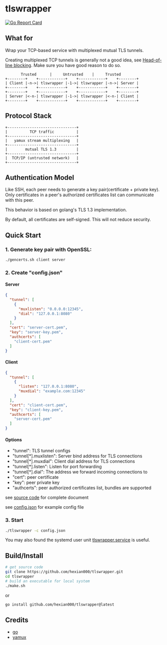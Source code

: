 # tlswrapper

[![Go Report Card](https://goreportcard.com/badge/github.com/hexian000/tlswrapper)](https://goreportcard.com/report/github.com/hexian000/tlswrapper)

## What for

Wrap your TCP-based service with multiplexed mutual TLS tunnels. 

Creating multiplexed TCP tunnels is generally not a good idea, see [Head-of-line blocking](https://en.wikipedia.org/wiki/Head-of-line_blocking). Make sure you have good reason to do so.

```
       Trusted      |     Untrusted    |     Trusted
+--------+    +------------+    +------------+    +--------+
| Client |-n->| tlswrapper |-1->| tlswrapper |-n->| Server |
+--------+    +------------+    +------------+    +--------+
+--------+    +------------+    +------------+    +--------+
| Server |<-n-| tlswrapper |-1->| tlswrapper |<-n-| Client |
+--------+    +------------+    +------------+    +--------+
```

## Protocol Stack

```
+-------------------------------+
|          TCP traffic          |
+-------------------------------+
|   yamux stream multiplexing   |
+-------------------------------+
|        mutual TLS 1.3         |
+-------------------------------+
|  TCP/IP (untrusted network)   |
+-------------------------------+
```


## Authentication Model

Like SSH, each peer needs to generate a key pair(certificate + private key). Only certificates in a peer's authorized certificates list can communicate with this peer.

This behavior is based on golang's TLS 1.3 implementation.

By default, all certificates are self-signed. This will not reduce security. 

## Quick Start

### 1. Generate key pair with OpenSSL:

```sh
./gencerts.sh client server
```

### 2. Create "config.json"

#### Server

```json
{
  "tunnel": [
    {
      "muxlisten": "0.0.0.0:12345",
      "dial": "127.0.0.1:8080"
    }
  ],
  "cert": "server-cert.pem",
  "key": "server-key.pem",
  "authcerts": [
    "client-cert.pem"
  ]
}
```

#### Client

```json
{
  "tunnel": [
    {
      "listen": "127.0.0.1:8080",
      "muxdial": "example.com:12345"
    }
  ],
  "cert": "client-cert.pem",
  "key": "client-key.pem",
  "authcerts": [
    "server-cert.pem"
  ]
}
```

#### Options

- "tunnel": TLS tunnel configs
- "tunnel[\*].muxlisten": Server bind address for TLS connections
- "tunnel[\*].muxdial": Client dial address for TLS connections
- "tunnel[\*].listen": Listen for port forwarding
- "tunnel[\*].dial": The address we forward incoming connections to
- "cert": peer certificate
- "key": peer private key
- "authcerts": peer authorized certificates list, bundles are supported

see [source code](config.go) for complete document

see [config.json](config.json) for example config file

### 3. Start

```sh
./tlswrapper -c config.json
```

You may also found the systemd user unit [tlswrapper.service](tlswrapper.service) is useful.

## Build/Install

```sh
# get source code
git clone https://github.com/hexian000/tlswrapper.git
cd tlswrapper
# build an executable for local system
./make.sh
```
or
```sh
go install github.com/hexian000/tlswrapper@latest
```

## Credits

- [go](https://github.com/golang/go)
- [yamux](https://github.com/hashicorp/yamux)
